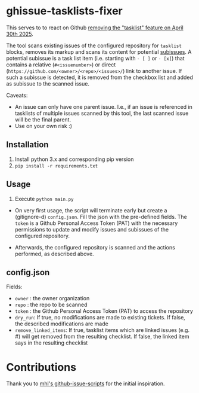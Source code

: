 # ghissue-tasklists-fixer

This serves to to react on Github [removing the "tasklist" feature on April 30th 2025](https://github.blog/changelog/2025-02-18-github-issues-projects-february-18th-update/#tasklist-blocks-will-be-retired-and-replaced-with-sub-issues).

The tool scans existing issues of the configured repository for `tasklist` blocks, removes its markup and scans its content for potential [subissues](https://docs.github.com/en/issues/tracking-your-work-with-issues/using-issues/adding-sub-issues). A potential subissue is a task list item (i.e. starting with `- [ ]` or `- [x]`) that contains a relative (`#<issuenumber>`) or direct (`https://github.com/<owner>/<repo>/<issues>/`) link to another issue. If such a subissue is detected, it is removed from the checkbox list and added as subissue to the scanned issue.

Caveats:

- An issue can only have one parent issue. I.e., if an issue is referenced in tasklists of multiple issues scanned by this tool, the last scanned issue will be the final parent.
- Use on your own risk :)

## Installation

1. Install python 3.x and corresponding pip version
2. `pip install -r requirements.txt`

## Usage

1. Execute `python main.py`

- On very first usage, the script will terminate early but create a (gitignore-d) `config.json`. Fill the json with the pre-defined fields. The `token` is a Github Personal Access Token (PAT) with the necessary permissions to update and modify issues and subissues of the configured repository.

- Afterwards, the configured repository is scanned and the actions performed, as described above.

## config.json

Fields:

- `owner` : the owner organization
- `repo` : the repo to be scanned
- `token` : the Github Personal Access Token (PAT) to access the repository
- `dry_run`: If true, no modifications are made to existing tickets. If false, the described modifications are made
- `remove_linked_items`: If true, tasklist items which are linked issues (e.g. #<number>) will get removed from the resulting checklist. If false, the linked item says in the resulting checklist

# Contributions

Thank you to [mhl's github-issue-scripts](https://github.com/mhl/github-issues-scripts) for the initial inspiration.
